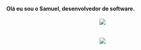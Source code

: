 #### Olá eu sou o Samuel, desenvolvedor de software.
<div align="center">
  <a href="https://github.com/SamukaCode">
  <img src="https://github-readme-stats.vercel.app/api?username=SamukaCode&show_icons=true&theme=github_dark&count_private=true"/>
    
</div>
  <div align="center" style="display: inline_block"><br>
 <br>
<img src="https://github-readme-stats.vercel.app/api/top-langs/?username=SamukaCode&layout=compact&theme=github_dark"/>
